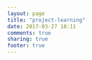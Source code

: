```yaml
---
layout: page
title: "project-learning"
date: 2017-03-27 18:11
comments: true
sharing: true
footer: true
---
```

